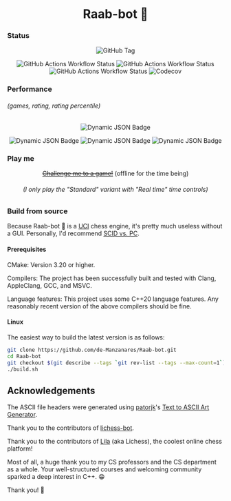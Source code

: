 <div align="center">

# Raab-bot :rabbit:

</div>

### Status

<div align="center">

![GitHub Tag](https://img.shields.io/github/v/tag/de-Manzanares/Raab-bot?style=for-the-badge&label=latest&color=290b5e)

![GitHub Actions Workflow Status](https://img.shields.io/github/actions/workflow/status/de-Manzanares/Raab-bot/.github%2Fworkflows%2Fcmake-macos-latest.yml?logo=apple&label=macos)
![GitHub Actions Workflow Status](https://img.shields.io/github/actions/workflow/status/de-Manzanares/Raab-bot/.github%2Fworkflows%2Fcmake-ubuntu-latest.yml?logo=ubuntu&label=ubuntu)
![GitHub Actions Workflow Status](https://img.shields.io/github/actions/workflow/status/de-Manzanares/Raab-bot/.github%2Fworkflows%2Fcmake-windows-latest.yml?logo=github&label=windows)
![Codecov](https://img.shields.io/codecov/c/github/de-Manzanares/Raab-bot?logo=Codecov)

</div>

### Performance

###### (games, rating, rating percentile)

<div align="center">

![Dynamic JSON Badge](https://img.shields.io/badge/dynamic/json?url=https%3A%2F%2Flichess.org%2Fapi%2Fuser%2FRaab-bot&query=%24.count.rated&logo=lichess&label=games&style=for-the-badge)

![Dynamic JSON Badge](https://img.shields.io/badge/dynamic/json?url=https%3A%2F%2Flichess.org%2Fapi%2Fuser%2FRaab-bot&query=perfs.bullet.rating&logo=lichess&label=bullet)
![Dynamic JSON Badge](https://img.shields.io/badge/dynamic/json?url=https%3A%2F%2Flichess.org%2Fapi%2Fuser%2FRaab-bot&query=perfs.blitz.rating&logo=lichess&label=blitz)
![Dynamic JSON Badge](https://img.shields.io/badge/dynamic/json?url=https%3A%2F%2Flichess.org%2Fapi%2Fuser%2FRaab-bot&query=perfs.rapid.rating&logo=lichess&label=rapid)

</div>

### Play me

<div align="center">

~~[Challenge me to a game!](https://lichess.org/?user=Raab-bot#friend)~~ (offline for the time being)

###### (I only play the "Standard" variant with "Real time" time controls)

</div>

### Build from source

Because Raab-bot 🐰 is
a [UCI](https://en.wikipedia.org/wiki/Universal_Chess_Interface) chess engine,
it's pretty much useless without a GUI.
Personally, I'd recommend [SCID vs. PC](https://scidvspc.sourceforge.net/).

#### Prerequisites

CMake: Version 3.20 or higher.

Compilers: The project has been successfully built and tested with Clang,
AppleClang, GCC, and MSVC.

Language features: This project uses some C++20 language features. Any
reasonably recent version of the above compilers should be fine.

#### Linux

The easiest way to build the latest version is as follows:

```bash
git clone https://github.com/de-Manzanares/Raab-bot.git
cd Raab-bot
git checkout $(git describe --tags `git rev-list --tags --max-count=1`)
./build.sh
```

## Acknowledgements

The ASCII file headers were generated using
[patorjk](https://github.com/patorjk)'s
[Text to ASCII Art Generator](https://patorjk.com/software/taag/#p=display&f=Graffiti&t=Type%20Something%20).

Thank you to the contributors
of [lichess-bot](https://github.com/lichess-bot-devs/lichess-bot).

Thank you to the contributors of [Lila](https://github.com/lichess-org/lila)
(aka Lichess),
the coolest online chess platform!

Most of all, a huge thank you to my CS professors and the CS department as a
whole.
Your well-structured courses and welcoming community sparked a deep
interest in C++.
😁

Thank you! 🙏
